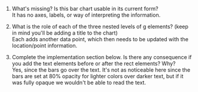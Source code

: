 1. What's missing? Is this bar chart usable in its current form? 
<br /> It has no axes, labels, or way of interpreting the information.

2. What is the role of each of the three nested levels of g elements? (keep in mind you'll be adding a title to the chart) 
<br /> Each adds another data point, which then needs to be updated with the location/point information.

3. Complete the implementation section below. Is there any consequence if you add the text elements before or after the rect elements? Why?
<br /> Yes, since the bars go over the text. It's not as noticeable here since the bars are set at 80% opacity for lighter colors over darker text, but if it was fully opaque we wouldn't be able to read the text.